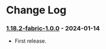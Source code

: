 # Change Log

### [1.18.2-fabric-1.0.0](https://github.com/KatatsumuriPan/BetterLineBreak/releases/tag/1.18.2-fabric-1.0.0) - 2024-01-14

- First release.
